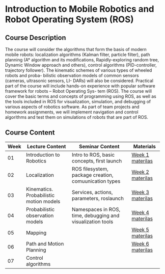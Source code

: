 # Introduction to Mobile Robotics and Robot Operating System (ROS)

## Course Description
The course will consider the algorithms that form the basis of modern mobile robots: localization algorithms (Kalman filter, particle filter), path planning (A* algorithm and its modifications, Rapidly-exploring random tree, Dynamic Window approach and others), control algorithms (PID-controller, trajectory follower). The kinematic schemes of various types of wheeled robots and proba- bilistic observation models of common sensors (cameras, ultrasonic sensors, LI- DARs) will also be considered. Practical part of the course will include hands-on experience with popular software framework for robots – Robot Operating Sys- tem (ROS). The course will cover the basic terms and concepts of programming using ROS, as well as the tools included in ROS for visualization, simulation, and debugging of various aspects of robotics software. As part of team projects and homework assignments, we will implement navigation and control algorithms and test them on simulations of robots that are part of ROS.

## Course Content
| Week | Lecture Content | Seminar Content | Materials |
| --- | --- | --- | --- |
|01|Introduction to Robotics| Intro to ROS, basic concepts, first launch | [Week 1 materilas](https://github.com/girafe-ai/msai-robotics/tree/master/week01_introduction) |
|02|Localization| ROS filesystem, package creation, comuunication types | [Week 2 materilas](https://github.com/girafe-ai/msai-robotics/tree/master/week02_localization) |
|03|Kinematics. Probabilistic motion models| Services, actions, parameters, roslaunch | [Week 3 materilas](https://github.com/girafe-ai/msai-robotics/tree/master/week03_motion_models) |
|04|Probabilistic observation models| Namespaces in ROS, time, debugging and visualization tools | [Week 4 materilas](https://github.com/girafe-ai/msai-robotics/tree/master/week04_observation_models) | 
|05|Mapping|| [Week 5 materilas](https://github.com/girafe-ai/msai-robotics/tree/master/week05_mapping) |
|06|Path and Motion Planning|| [Week 6 materilas](https://github.com/girafe-ai/msai-robotics/tree/master/week06_path_planning) |
|07|Control algorithms|
